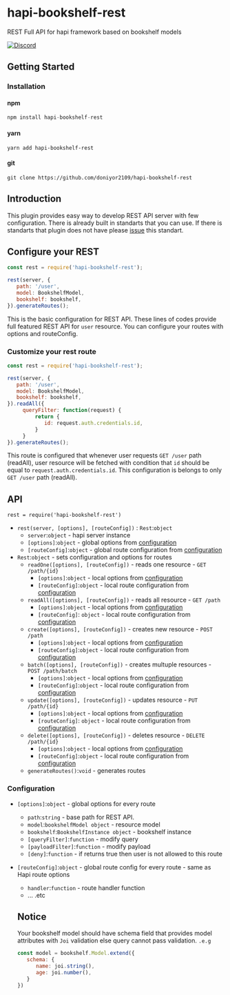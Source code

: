 # hapi-bookshelf-rest
REST Full API for hapi framework based on bookshelf models


[![Discord](https://img.shields.io/discord/460412484566646799.svg)](https://discord.gg/GymYnZp)

## Getting Started


### Installation

#### npm
```javascript
npm install hapi-bookshelf-rest
```

#### yarn
```
yarn add hapi-bookshelf-rest
```

#### git
```
git clone https://github.com/doniyor2109/hapi-bookshelf-rest
```
## Introduction
This plugin provides easy way to develop REST API server with few configuration. There is already built in standarts that you can use. If there is standarts that plugin does not have please [issue](https://github.com/doniyor2109/hapi-bookshelf-rest/issues) this standart.

## Configure your REST
```javascript
const rest = require('hapi-bookshelf-rest');

rest(server, {
   path: '/user',
   model: BookshelfModel,
   bookshelf: bookshelf,
}).generateRoutes();
```

This is the basic configuration for REST API. These lines of codes provide full featured REST API for `user` resource. You can configure your routes with options and routeConfig.

### Customize your rest route

```javascript
const rest = require('hapi-bookshelf-rest');

rest(server, {
   path: '/user',
   model: BookshelfModel,
   bookshelf: bookshelf,
}).readAll({
     queryFilter: function(request) {
         return {
            id: request.auth.credentials.id,
         }
     }
}).generateRoutes();
```

This route is configured that whenever user requests `GET /user` path (readAll), user resource will be fetched with condition that `id` should be equal to `request.auth.credentials.id`.
This configuration is belongs to only `GET /user` path (readAll).


## API

`rest = require('hapi-bookshelf-rest')`

* `rest(server, [options], [routeConfig])` : `Rest`:`object`
   * `server`:`object` - hapi server instance
   * `[options]`:`object` - global options from [configuration](/#configuration)
   * `[routeConfig]`:`object` - global route configuration from [configuration](/#configuration)
* `Rest`:`object` -  sets configuration and options for routes
   * `readOne([options], [routeConfig])` - reads one resource - `GET /path/{id}` 
      * `[options]`:`object` - local options from [configuration](/#configuration)
      * `[routeConfig]`:`object` - local route configuration from [configuration](/#configuration)
   * `readAll([options], [routeConfig])` -  reads all resource - `GET /path` 
      * `[options]`:`object` - local options from [configuration](/#configuration)
      * `[routeConfig]`: `object` - local route configuration from [configuration](/#configuration)
   * `create([options], [routeConfig])` - creates new resource - `POST /path` 
      * `[options]`:`object` - local options from [configuration](/#configuration)
      * `[routeConfig]`:`object` - local route configuration from [configuration](/#configuration)
   * `batch([options], [routeConfig])` -  creates multuple resources - `POST /path/batch` 
      * `[options]`:`object` - local options from [configuration](/#configuration)
      * `[routeConfig]`:`object` - local route configuration from [configuration](/#configuration)
   * `update([options], [routeConfig])` - updates resource - `PUT /path/{id}` 
      * `[options]`:`object` - local options from [configuration](/#configuration)
      * `[routeConfig]`: `object` - local route configuration from [configuration](/#configuration)
   * `delete([options], [routeConfig])` - deletes resource - `DELETE /path/{id}` 
      * `[options]`:`object` - local options from [configuration](/#configuration)
      * `[routeConfig]`:`object` - local route configuration from [configuration](/#configuration)
   * `generateRoutes()`:`void` - generates routes

### Configuration

* `[options]`:`object` - global options for every route
   * `path`:`string` - base path for REST API.
   * `model`:`bookshelfModel object` - resource model
   * `bookshelf`:`BookshelfInstance object` - bookshelf instance
   * `[queryFilter]`:`function` - modify query
   * `[payloadFilter]`:`function` - modify payload
   * `[deny]`:`function` - if returns true then user is not allowed to this route
* `[routeConfig]`:`object` - global route config for every route - same as Hapi route options
   * `handler`:`function` - route handler function
   * ... .etc
   
   ## Notice
   Your bookshelf model should have schema field that provides model attributes with `Joi` validation else query cannot pass validation.
   `.e.g`
   ```javascript
   const model = bookshelf.Model.extend({
      schema: {
         name: joi.string(),
         age: joi.number(),
      }
   })
   ```

   
